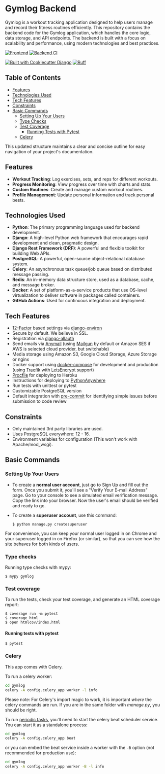 # Gymlog Backend

Gymlog is a workout tracking application designed to help users manage and record their fitness routines efficiently. This repository contains the backend code for the Gymlog application, which handles the core logic, data storage, and API endpoints.
The backend is built with a focus on scalability and performance, using modern technologies and best practices.

[![Frontend](https://img.shields.io/badge/frontend-repo-blue)](https://github.com/Alex-Just/gymlog-frontend)
[![Backend CI](https://github.com/Alex-Just/gymlog-backend/actions/workflows/ci.yml/badge.svg?branch=stage)](https://github.com/Alex-Just/gymlog-backend/actions/workflows/ci.yml)

[![Built with Cookiecutter Django](https://img.shields.io/badge/built%20with-Cookiecutter%20Django-ff69b4.svg?logo=cookiecutter)](https://github.com/cookiecutter/cookiecutter-django/)
[![Ruff](https://img.shields.io/endpoint?url=https://raw.githubusercontent.com/astral-sh/ruff/main/assets/badge/v2.json)](https://github.com/astral-sh/ruff)

## Table of Contents

- [Features](#features)
- [Technologies Used](#technologies-used)
- [Tech Features](#tech-features)
- [Constraints](#constraints)
- [Basic Commands](#basic-commands)
  - [Setting Up Your Users](#setting-up-your-users)
  - [Type Checks](#type-checks)
  - [Test Coverage](#test-coverage)
    - [Running Tests with Pytest](#running-tests-with-pytest)
  - [Celery](#celery)

This updated structure maintains a clear and concise outline for easy navigation of your project's documentation.

## Features

- **Workout Tracking**: Log exercises, sets, and reps for different workouts.
- **Progress Monitoring**: View progress over time with charts and stats.
- **Custom Routines**: Create and manage custom workout routines.
- **Profile Management**: Update personal information and track personal bests.

## Technologies Used

- **Python**: The primary programming language used for backend development.
- **Django**: A high-level Python web framework that encourages rapid development and clean, pragmatic design.
- **Django Rest Framework (DRF)**: A powerful and flexible toolkit for building Web APIs.
- **PostgreSQL**: A powerful, open-source object-relational database system.
- **Celery**: An asynchronous task queue/job queue based on distributed message passing.
- **Redis**: An in-memory data structure store, used as a database, cache, and message broker.
- **Docker**: A set of platform-as-a-service products that use OS-level virtualization to deliver software in packages called containers.
- **GitHub Actions**: Used for continuous integration and deployment.

## Tech Features

- [12-Factor](https://12factor.net) based settings via [django-environ](https://github.com/joke2k/django-environ)
- Secure by default. We believe in SSL.
- Registration via [django-allauth](https://github.com/pennersr/django-allauth)
- Send emails via [Anymail](https://github.com/anymail/django-anymail) (using [Mailgun](http://www.mailgun.com/) by default or Amazon SES if AWS is selected cloud provider, but switchable)
- Media storage using Amazon S3, Google Cloud Storage, Azure Storage or nginx
- Docker support using [docker-compose](https://github.com/docker/compose) for development and production (using [Traefik](https://traefik.io/) with [LetsEncrypt](https://letsencrypt.org/) support)
- [Procfile](https://devcenter.heroku.com/articles/procfile) for deploying to Heroku
- Instructions for deploying to [PythonAnywhere](https://www.pythonanywhere.com/)
- Run tests with unittest or pytest
- Customizable PostgreSQL version
- Default integration with [pre-commit](https://github.com/pre-commit/pre-commit) for identifying simple issues before submission to code review

## Constraints

- Only maintained 3rd party libraries are used.
- Uses PostgreSQL everywhere: 12 - 16.
- Environment variables for configuration (This won't work with Apache/mod_wsgi).

## Basic Commands

### Setting Up Your Users

- To create a **normal user account**, just go to Sign Up and fill out the form. Once you submit it, you'll see a "Verify Your E-mail Address" page. Go to your console to see a simulated email verification message. Copy the link into your browser. Now the user's email should be verified and ready to go.

- To create a **superuser account**, use this command:

      $ python manage.py createsuperuser

For convenience, you can keep your normal user logged in on Chrome and your superuser logged in on Firefox (or similar), so that you can see how the site behaves for both kinds of users.

### Type checks

Running type checks with mypy:

    $ mypy gymlog

### Test coverage

To run the tests, check your test coverage, and generate an HTML coverage report:

    $ coverage run -m pytest
    $ coverage html
    $ open htmlcov/index.html

#### Running tests with pytest

    $ pytest

### Celery

This app comes with Celery.

To run a celery worker:

```bash
cd gymlog
celery -A config.celery_app worker -l info
```

Please note: For Celery's import magic to work, it is important _where_ the celery commands are run. If you are in the same folder with _manage.py_, you should be right.

To run [periodic tasks](https://docs.celeryq.dev/en/stable/userguide/periodic-tasks.html), you'll need to start the celery beat scheduler service. You can start it as a standalone process:

```bash
cd gymlog
celery -A config.celery_app beat
```

or you can embed the beat service inside a worker with the `-B` option (not recommended for production use):

```bash
cd gymlog
celery -A config.celery_app worker -B -l info
```
